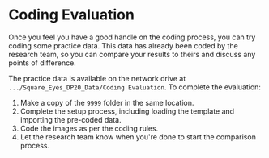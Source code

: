 # Coding Evaluation

Once you feel you have a good handle on the coding process, you can try coding some practice data.
This data has already been coded by the research team, so you can compare your results to theirs and discuss any points of difference.

The practice data is available on the network drive at `.../Square_Eyes_DP20_Data/Coding Evaluation`.
To complete the evaluation:

1. Make a copy of the `9999` folder in the same location.
2. Complete the setup process, including loading the template and importing the pre-coded data.
3. Code the images as per the coding rules.
4. Let the research team know when you're done to start the comparison process.